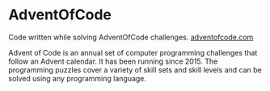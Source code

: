 # AdventOfCode

Code written while solving AdventOfCode challenges.
[adventofcode.com](https://adventofcode.com/)

Advent of Code is an annual set of computer programming challenges that follow an Advent calendar. It has been running since 2015. The programming puzzles cover a variety of skill sets and skill levels and can be solved using any programming language.
